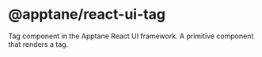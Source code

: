 # @apptane/react-ui-tag

Tag component in the Apptane React UI framework. A primitive component that renders a tag.
